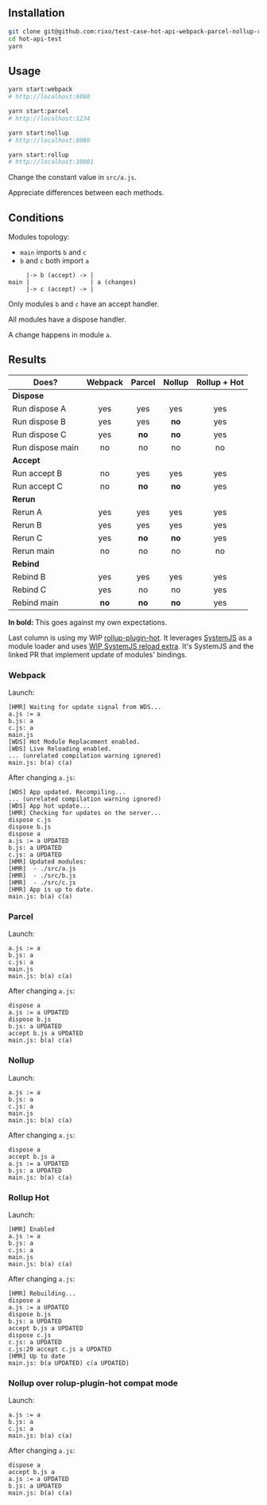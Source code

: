 ## Installation

~~~bash
git clone git@github.com:rixo/test-case-hot-api-webpack-parcel-nollup-rollup.git hot-api-test
cd hot-api-test
yarn
~~~

## Usage

~~~bash
yarn start:webpack
# http://localhost:8080

yarn start:parcel
# http://localhost:1234

yarn start:nollup
# http://localhost:8080

yarn start:rollup
# http://localhost:10001
~~~

Change the constant value in `src/a.js`.

Appreciate differences between each methods.

## Conditions

Modules topology:

- `main` imports `b` and `c`
- `b` and `c` both import `a`

~~~
     |-> b (accept) -> |
main |                 | a (changes)
     |-> c (accept) -> |
~~~

Only modules `b` and `c` have an accept handler.

All modules have a dispose handler.

A change happens in module `a`.

## Results

| Does?            | Webpack | Parcel | Nollup | Rollup + Hot |
| ---------------- |:-------:|:------:|:------:|:------------:|
| **Dispose**      |         |        |        |              |
| Run dispose A    | yes     | yes    | yes    | yes          |
| Run dispose B    | yes     | yes    | **no** | yes          |
| Run dispose C    | yes     | **no** | **no** | yes          |
| Run dispose main | no      | no     | no     | no           |
| **Accept**       |         |        |        |              |
| Run accept B     | no      | yes    | yes    | yes          |
| Run accept C     | no      | **no** | **no** | yes          |
| **Rerun**        |         |        |        |              |
| Rerun A          | yes     | yes    | yes    | yes          |
| Rerun B          | yes     | yes    | yes    | yes          |
| Rerun C          | yes     | **no** | **no** | yes          |
| Rerun main       | no      | no     | no     | no           |
| **Rebind**       |         |        |        |              |
| Rebind B         | yes     | yes    | yes    | yes          |
| Rebind C         | yes     | no     | no     | yes          |
| Rebind main      | **no**  | **no** | **no** | yes          |

**In bold:** This goes against my own expectations.

Last column is using my WIP [rollup-plugin-hot](https://github.com/rixo/rollup-plugin-hot). It leverages [SystemJS](https://github.com/systemjs/systemjs) as a module loader and uses [WIP SystemJS reload extra](https://github.com/systemjs/systemjs/pull/2014). It's SystemJS and the linked PR that implement update of modules' bindings.

### Webpack

Launch:

~~~
[HMR] Waiting for update signal from WDS...
a.js := a
b.js: a
c.js: a
main.js
[WDS] Hot Module Replacement enabled.
[WDS] Live Reloading enabled.
... (unrelated compilation warning ignored)
main.js: b(a) c(a)
~~~

After changing `a.js`:

~~~
[WDS] App updated. Recompiling...
... (unrelated compilation warning ignored)
[WDS] App hot update...
[HMR] Checking for updates on the server...
dispose c.js
dispose b.js
dispose a
a.js := a UPDATED
b.js: a UPDATED
c.js: a UPDATED
[HMR] Updated modules:
[HMR]  - ./src/a.js
[HMR]  - ./src/b.js
[HMR]  - ./src/c.js
[HMR] App is up to date.
main.js: b(a) c(a)
~~~

### Parcel

Launch:

~~~
a.js := a
b.js: a
c.js: a
main.js
main.js: b(a) c(a)
~~~

After changing `a.js`:

~~~
dispose a
a.js := a UPDATED
dispose b.js
b.js: a UPDATED
accept b.js a UPDATED
main.js: b(a) c(a)
~~~

### Nollup

Launch:

~~~
a.js := a
b.js: a
c.js: a
main.js
main.js: b(a) c(a)
~~~

After changing `a.js`:

~~~
dispose a
accept b.js a
a.js := a UPDATED
b.js: a UPDATED
main.js: b(a) c(a)
~~~

### Rollup Hot

Launch:

~~~
[HMR] Enabled
a.js := a
b.js: a
c.js: a
main.js
main.js: b(a) c(a)
~~~

After changing `a.js`:

~~~
[HMR] Rebuilding...
dispose a
a.js := a UPDATED
dispose b.js
b.js: a UPDATED
accept b.js a UPDATED
dispose c.js
c.js: a UPDATED
c.js:20 accept c.js a UPDATED
[HMR] Up to date
main.js: b(a UPDATED) c(a UPDATED)
~~~

### Nollup over rolup-plugin-hot compat mode

Launch:

~~~
a.js := a
b.js: a
c.js: a
main.js: b(a) c(a)
~~~

After changing `a.js`:

~~~
dispose a
accept b.js a
a.js := a UPDATED
b.js: a UPDATED
main.js: b(a) c(a)
~~~
